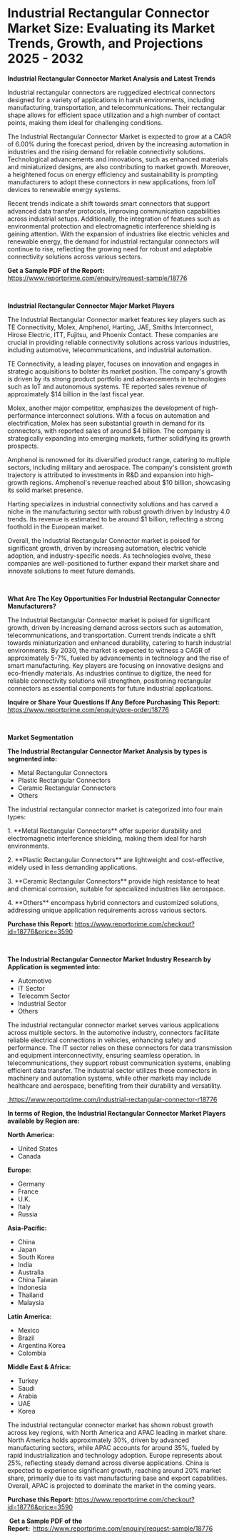 <p><h1>Industrial Rectangular Connector Market Size: Evaluating its Market Trends, Growth, and Projections 2025 - 2032</h1></p><p><strong>Industrial Rectangular Connector Market Analysis and Latest Trends</strong></p>
<p><p>Industrial rectangular connectors are ruggedized electrical connectors designed for a variety of applications in harsh environments, including manufacturing, transportation, and telecommunications. Their rectangular shape allows for efficient space utilization and a high number of contact points, making them ideal for challenging conditions.</p><p>The Industrial Rectangular Connector Market is expected to grow at a CAGR of 6.00% during the forecast period, driven by the increasing automation in industries and the rising demand for reliable connectivity solutions. Technological advancements and innovations, such as enhanced materials and miniaturized designs, are also contributing to market growth. Moreover, a heightened focus on energy efficiency and sustainability is prompting manufacturers to adopt these connectors in new applications, from IoT devices to renewable energy systems.</p><p>Recent trends indicate a shift towards smart connectors that support advanced data transfer protocols, improving communication capabilities across industrial setups. Additionally, the integration of features such as environmental protection and electromagnetic interference shielding is gaining attention. With the expansion of industries like electric vehicles and renewable energy, the demand for industrial rectangular connectors will continue to rise, reflecting the growing need for robust and adaptable connectivity solutions across various sectors.</p></p>
<p><strong>Get a Sample PDF of the Report:&nbsp;</strong> <a href="https://www.reportprime.com/enquiry/request-sample/18776?utm_campaign=4601&utm_medium=2&utm_source=Github&utm_content=ia&utm_term=19052025&utm_id=industrial-rectangular-connector">https://www.reportprime.com/enquiry/request-sample/18776</a></p>
<p>&nbsp;</p>
<p><strong>Industrial Rectangular Connector Major Market Players</strong></p>
<p><p>The Industrial Rectangular Connector market features key players such as TE Connectivity, Molex, Amphenol, Harting, JAE, Smiths Interconnect, Hirose Electric, ITT, Fujitsu, and Phoenix Contact. These companies are crucial in providing reliable connectivity solutions across various industries, including automotive, telecommunications, and industrial automation.</p><p>TE Connectivity, a leading player, focuses on innovation and engages in strategic acquisitions to bolster its market position. The company's growth is driven by its strong product portfolio and advancements in technologies such as IoT and autonomous systems. TE reported sales revenue of approximately $14 billion in the last fiscal year.</p><p>Molex, another major competitor, emphasizes the development of high-performance interconnect solutions. With a focus on automation and electrification, Molex has seen substantial growth in demand for its connectors, with reported sales of around $4 billion. The company is strategically expanding into emerging markets, further solidifying its growth prospects.</p><p>Amphenol is renowned for its diversified product range, catering to multiple sectors, including military and aerospace. The company's consistent growth trajectory is attributed to investments in R&D and expansion into high-growth regions. Amphenol's revenue reached about $10 billion, showcasing its solid market presence.</p><p>Harting specializes in industrial connectivity solutions and has carved a niche in the manufacturing sector with robust growth driven by Industry 4.0 trends. Its revenue is estimated to be around $1 billion, reflecting a strong foothold in the European market.</p><p>Overall, the Industrial Rectangular Connector market is poised for significant growth, driven by increasing automation, electric vehicle adoption, and industry-specific needs. As technologies evolve, these companies are well-positioned to further expand their market share and innovate solutions to meet future demands.</p></p>
<p>&nbsp;</p>
<p><strong>What Are The Key Opportunities For Industrial Rectangular Connector Manufacturers?</strong></p>
<p><p>The Industrial Rectangular Connector market is poised for significant growth, driven by increasing demand across sectors such as automation, telecommunications, and transportation. Current trends indicate a shift towards miniaturization and enhanced durability, catering to harsh industrial environments. By 2030, the market is expected to witness a CAGR of approximately 5-7%, fueled by advancements in technology and the rise of smart manufacturing. Key players are focusing on innovative designs and eco-friendly materials. As industries continue to digitize, the need for reliable connectivity solutions will strengthen, positioning rectangular connectors as essential components for future industrial applications.</p></p>
<p><strong>Inquire or Share Your Questions If Any Before Purchasing This Report:</strong> <a href="https://www.reportprime.com/enquiry/pre-order/18776?utm_campaign=4601&utm_medium=2&utm_source=Github&utm_content=ia&utm_term=19052025&utm_id=industrial-rectangular-connector">https://www.reportprime.com/enquiry/pre-order/18776</a></p>
<p>&nbsp;</p>
<p><strong>Market Segmentation</strong></p>
<p><strong>The Industrial Rectangular Connector Market Analysis by types is segmented into:</strong></p>
<p><ul><li>Metal Rectangular Connectors</li><li>Plastic Rectangular Connectors</li><li>Ceramic Rectangular Connectors</li><li>Others</li></ul></p>
<p><p>The industrial rectangular connector market is categorized into four main types: </p><p>1. **Metal Rectangular Connectors** offer superior durability and electromagnetic interference shielding, making them ideal for harsh environments. </p><p>2. **Plastic Rectangular Connectors** are lightweight and cost-effective, widely used in less demanding applications. </p><p>3. **Ceramic Rectangular Connectors** provide high resistance to heat and chemical corrosion, suitable for specialized industries like aerospace. </p><p>4. **Others** encompass hybrid connectors and customized solutions, addressing unique application requirements across various sectors.</p></p>
<p><strong>Purchase this Report:&nbsp;</strong><a href="https://www.reportprime.com/checkout?id=18776&price=3590&utm_campaign=4601&utm_medium=2&utm_source=Github&utm_content=ia&utm_term=19052025&utm_id=industrial-rectangular-connector">https://www.reportprime.com/checkout?id=18776&price=3590</a></p>
<p>&nbsp;</p>
<p><strong>The Industrial Rectangular Connector Market Industry Research by Application is segmented into:</strong></p>
<p><ul><li>Automotive</li><li>IT Sector</li><li>Telecomm Sector</li><li>Industrial Sector</li><li>Others</li></ul></p>
<p><p>The industrial rectangular connector market serves various applications across multiple sectors. In the automotive industry, connectors facilitate reliable electrical connections in vehicles, enhancing safety and performance. The IT sector relies on these connectors for data transmission and equipment interconnectivity, ensuring seamless operation. In telecommunications, they support robust communication systems, enabling efficient data transfer. The industrial sector utilizes these connectors in machinery and automation systems, while other markets may include healthcare and aerospace, benefiting from their durability and versatility.</p></p>
<p><a href="https://www.reportprime.com/industrial-rectangular-connector-r18776?utm_campaign=4601&utm_medium=2&utm_source=Github&utm_content=ia&utm_term=19052025&utm_id=industrial-rectangular-connector">&nbsp;https://www.reportprime.com/industrial-rectangular-connector-r18776</a></p>
<p><strong>In terms of Region, the Industrial Rectangular Connector Market Players available by Region are:</strong></p>
<p>
    <p> <strong> North America: </strong>
        <ul>
            <li>United States</li>
            <li>Canada</li>
        </ul>
        </p> 
    <p> <strong> Europe: </strong>
        <ul>
            <li>Germany</li>
            <li>France</li>
            <li>U.K.</li>
            <li>Italy</li>
            <li>Russia</li>
        </ul>
        </p> 
    <p> <strong> Asia-Pacific: </strong>
        <ul>
            <li>China</li>
            <li>Japan</li>
            <li>South Korea</li>
            <li>India</li>
            <li>Australia</li>
            <li>China Taiwan</li>
            <li>Indonesia</li>
            <li>Thailand</li>
            <li>Malaysia</li>
        </ul>
        </p> 
    <p> <strong> Latin America: </strong>
        <ul>
            <li>Mexico</li>
            <li>Brazil</li>
            <li>Argentina Korea</li>
            <li>Colombia</li>
        </ul>
        </p> 
    <p> <strong> Middle East & Africa: </strong>
        <ul>
            <li>Turkey</li>
            <li>Saudi</li>
            <li>Arabia</li>
            <li>UAE</li>
            <li>Korea</li>
        </ul>
    </p>
    </p>
<p><p>The industrial rectangular connector market has shown robust growth across key regions, with North America and APAC leading in market share. North America holds approximately 30%, driven by advanced manufacturing sectors, while APAC accounts for around 35%, fueled by rapid industrialization and technology adoption. Europe represents about 25%, reflecting steady demand across diverse applications. China is expected to experience significant growth, reaching around 20% market share, primarily due to its vast manufacturing base and export capabilities. Overall, APAC is projected to dominate the market in the coming years.</p></p>
<p><strong>Purchase this Report: </strong><a href="https://www.reportprime.com/checkout?id=18776&price=3590&utm_campaign=4601&utm_medium=2&utm_source=Github&utm_content=ia&utm_term=19052025&utm_id=industrial-rectangular-connector">https://www.reportprime.com/checkout?id=18776&price=3590</a></p>
<p>&nbsp;<strong>Get a Sample PDF of the Report:&nbsp;&nbsp;</strong><a href="https://www.reportprime.com/enquiry/request-sample/18776?utm_campaign=4601&utm_medium=2&utm_source=Github&utm_content=ia&utm_term=19052025&utm_id=industrial-rectangular-connector">https://www.reportprime.com/enquiry/request-sample/18776</a></p>
<p><strong></strong></p>
<p><p></p><p></p><p></p></p>
